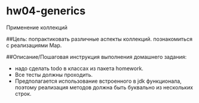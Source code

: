 # hw04-generics
Применение коллекций

##Цель:
попрактиковать различные аспекты коллекций.
познакомиться с реализациями Map.

##Описание/Пошаговая инструкция выполнения домашнего задания:
- надо сделать todo в классах из пакета homework.
- Все тесты должны проходить.
- Предполагается использование встроенного в jdk функционала, поэтому реализация методов должна быть буквально из нескольких строк.
